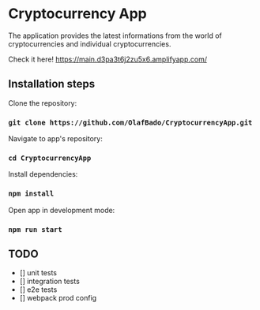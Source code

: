 # Cryptocurrency App

The application provides the latest informations from the world of cryptocurrencies and individual cryptocurrencies.

Check it here! https://main.d3pa3t6j2zu5x6.amplifyapp.com/

## Installation steps

Clone the repository:

### `git clone https://github.com/OlafBado/CryptocurrencyApp.git`

Navigate to app's repository:

### `cd CryptocurrencyApp`

Install dependencies:

### `npm install`

Open app in development mode:

### `npm run start`

## TODO

-   [] unit tests
-   [] integration tests
-   [] e2e tests
-   [] webpack prod config

